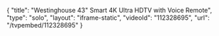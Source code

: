 {
    "title": "Westinghouse 43\" Smart 4K Ultra HDTV with Voice Remote",
    "type": "solo",
    "layout": "iframe-static",
    "videoId": "112328695",
    "url": "\/tvpembed\/112328695"
}